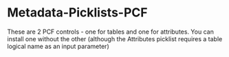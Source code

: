 # Metadata-Picklists-PCF
These are 2 PCF controls - one for tables and one for attributes.  You can install one without the other (although the Attributes picklist requires a table logical name as an input parameter)
